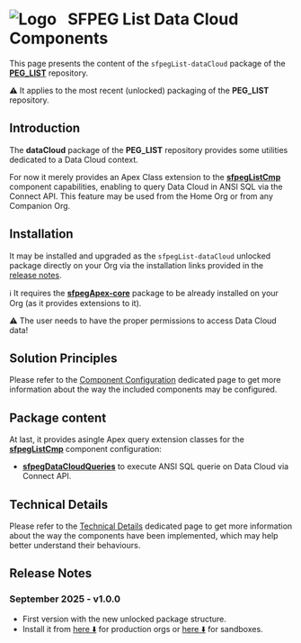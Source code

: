 # ![Logo](/media/Logo.png) &nbsp; SFPEG List Data Cloud Components

This page presents the content of the `sfpegList-dataCloud` package of the **[PEG_LIST](/README.md)** repository.

⚠️ It applies to the most recent (unlocked) packaging of the **PEG_LIST** repository.


## Introduction

The **dataCloud** package of the **PEG_LIST** repository provides some utilities dedicated to
a Data Cloud context.

For now it merely provides an Apex Class extension to the **[sfpegListCmp](/help/sfpegListCmp.md)** 
component capabilities, enabling to query Data Cloud in ANSI SQL via the Connect API. This
feature may be used from the Home Org or from any Companion Org.


## Installation 

It may be installed and upgraded as the `sfpegList-dataCloud` unlocked package directly on your Org
via the installation links provided in the [release notes](#release-notes).

ℹ️ It requires the **[sfpegApex-core](/help/sfpegListPkgCore.md)**
package to be already installed on your Org (as it provides extensions to it).

⚠️ The user needs to have the proper permissions to access Data Cloud data!


## Solution Principles

Please refer to the [Component Configuration](/help/configuration.md) dedicated page to 
get more information about the way the included components may be configured. 


## Package content

At last, it provides asingle Apex query extension classes for the
**[sfpegListCmp](/help/sfpegListCmp.md)** component configuration:
*  **[sfpegDataCloudQueries](/help/sfpegDataCloudQueries.md)** to execute
ANSI SQL querie on Data Cloud via Connect API.


## Technical Details

Please refer to the [Technical Details](/help/technical.md) dedicated page to 
get more information about the way the components have been implemented, which may help 
better understand their behaviours. 


## Release Notes

### September 2025 - v1.0.0
* First version with the new unlocked package structure.
* Install it from [here ⬇️](https://login.salesforce.com/packaging/installPackage.apexp?p0=04TBD) for production orgs
or [here ⬇️](https://test.salesforce.com/packaging/installPackage.apexp?p0=04TBD) for sandboxes.
